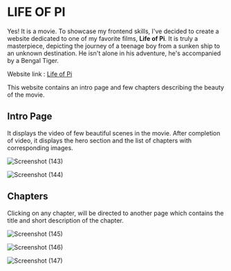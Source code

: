 # LIFE OF PI
Yes! It is a movie. To showcase my frontend skills, I've decided to create a website dedicated to one of my favorite films, **Life of Pi**. It is truly a masterpiece,
depicting the journey of a teenage boy from a sunken ship to an unknown destination. He isn't alone in his adventure, he's  accompanied by a Bengal Tiger.

Website link : [Life of Pi](https://butcher2004.github.io/Life_of_PI/)

This website contains an intro page and few chapters describing the beauty of the movie.

## Intro Page
It displays the video of few beautiful scenes in the movie. After completion of video, it displays the hero section and the list of chapters with corresponding images.

![Screenshot (143)](https://github.com/Butcher2004/Life_of_PI/assets/135399699/2feacd5f-0835-4b27-9738-568030df1b5a)

![Screenshot (144)](https://github.com/Butcher2004/Life_of_PI/assets/135399699/304d9ac7-abe9-4fb5-92c6-5f15e08b6ed2)

## Chapters
Clicking on any chapter, will be directed to another page which contains the title and short description of the chapter.

![Screenshot (145)](https://github.com/Butcher2004/Life_of_PI/assets/135399699/05ea77e6-d594-41ef-b592-0a4f9f4f21de)

![Screenshot (146)](https://github.com/Butcher2004/Life_of_PI/assets/135399699/e986f200-0d38-4d8f-877b-16f216e43230)

![Screenshot (147)](https://github.com/Butcher2004/Life_of_PI/assets/135399699/3fa31790-55a7-4e4d-b067-7b779cf92d22)
